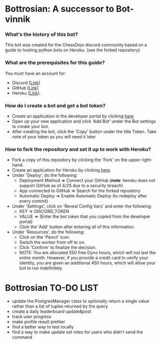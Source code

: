 # Bottrosian: A successor to Bot-vinnik
### What's the history of this bot?
This bot was created for the ChessDojo discord community based on a guide to hosting python bots on Heroku. 
(see the forked repository)

### What are the prerequisites for this guide?
You must have an account for:
* Discord [[Link](https://discordapp.com/developers/applications/)]
* GitHub [[Link](https://github.com/join)]
* Heroku [[Link](https://signup.heroku.com/)].

### How do I create a bot and get a bot token?
* Create an application in the developer portal by clicking [here](https://discordapp.com/developers/applications/)
* Open up your new application and click 'Add Bot' under the Bot settings to create your bot.
* After creating the bot, click the 'Copy' button under the title Token. Take note of your token as you will need it later.

### How to fork the repository and set it up to work with Heroku?
* Fork a copy of this repository by clicking the 'Fork' on the upper right-hand.
* Create an application for Heroku by clicking [here](https://dashboard.heroku.com/new-app).
* Under 'Deploy', do the following:
  * Deployment Method => Connect your GitHub (**note**: heroku does not support GitHub as of 4/25 due to a security breach)
  * App connected to GitHub => Search for the forked repository
  * Automatic Deploy => Enable Automatic Deploy (to redeploy after every commit)
* Under 'Settings', click on 'Reveal Config Vars' and enter the following:
  * KEY => DISCORD_TOKEN
  * VALUE => (Enter the bot token that you copied from the developer portal)
  * Click the 'Add' button after entering all of this information.
* Under 'Resources', do the following:
  * Click on the 'Pencil' icon.
  * Switch the worker from off to on.
  * Click 'Confirm' to finalize the decision.
  * NOTE: You are allocated 550 free Dyno hours, which will not last the entire month. However, if you provide a credit card to verify your identity, you are given an additional 450 hours, which will allow your bot to run indefinitely.

# Bottrosian TO-DO LIST
* update the PostgresManager class to optionally return a single value rather than a list of tuples returned by the query
* create a daily leaderboard update&post
* track user progress
* make profile result prettier
* find a better way to test locally
* find a way to make update set roles for users who didn't send the command

